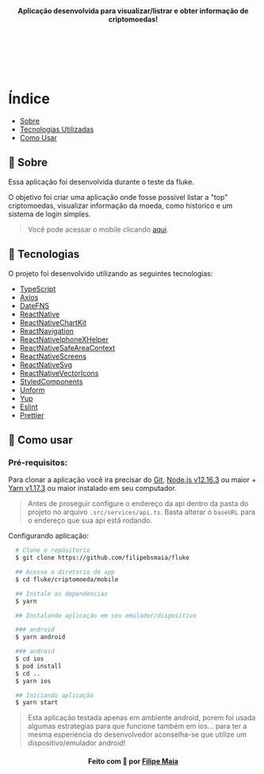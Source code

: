 <div align="center">
  <br/></br>

  <b>
    <p>Aplicação desenvolvida para visualizar/listrar e obter informação de criptomoedas!</p>
  </b>

  <br/>

</div>

</br>

</br></br>

# Índice

- [Sobre](#sobre)
- [Tecnologias Utilizadas](#tecnologias)
- [Como Usar](#como-usar)

<a id="sobre"></a>

## 📖 Sobre

<p>
  Essa aplicação foi desenvolvida durante o teste da fluke.
</p>
<p>
  O objetivo foi criar uma aplicação onde fosse possivel listar a "top" criptomoedas, visualizar informação da moeda, como historico e um sistema de login simples.
</p>

<p>

> Você pode acessar o mobile clicando <a href="https://github.com/filipebsmaia/fluke/tree/master/criptomoeda/mobile">aqui</a>.

</p>

<a id="tecnologias"></a>

## 🚀 Tecnologias

O projeto foi desenvolvido utilizando as seguintes tecnologias:

- [TypeScript](https://www.typescriptlang.org/)
- [Axios](https://github.com/axios/axios)
- [DateFNS](https://date-fns.org/)
- [ReactNative](https://pt-br.reactjs.org/)
- [ReactNativeChartKit](https://github.com/indiespirit/react-native-chart-kit)
- [ReactNavigation](https://reactnavigation.org/)
- [ReactNativeIphoneXHelper](https://github.com/ptelad/react-native-iphone-x-helper)
- [ReactNativeSafeAreaContext](https://github.com/th3rdwave/react-native-safe-area-context)
- [ReactNativeScreens](https://github.com/software-mansion/react-native-screens)
- [ReactNativeSvg](https://github.com/react-native-community/react-native-svg)
- [ReactNativeVectorIcons](https://github.com/oblador/react-native-vector-icons)
- [StyledComponents](https://www.styled-components.com/)
- [Unform](https://unform.dev/)
- [Yup](https://github.com/jquense/yup)
- [Eslint](https://eslint.org/)
- [Prettier](https://prettier.io/)

<a id="como-usar"></a>

## 🔎 Como usar

### **Pré-requisitos:**

Para clonar a aplicação você ira precisar do [Git](https://git-scm.com), [Node.js v12.16.3](https://nodejs.org/) ou maior + [Yarn v1.17.3](https://yarnpkg.com/) ou maior instalado em seu computador.

> Antes de proseguir configure o endereço da api dentro da pasta do projeto no arquivo `.src/services/api.ts`. Basta alterar o `baseURL` para o endereço que sua api está rodando.

Configurando aplicação:

```sh
  # Clone o repósitorio
  $ git clone https://github.com/filipebsmaia/fluke

  ## Acesse o diretorio do app
  $ cd fluke/criptomoeda/mobile

  ## Instale as dependencias
  $ yarn

  ## Instalando aplicação em seu emulador/dispositivo

  ### android
  $ yarn android

  ### android
  $ cd ios
  $ pod install
  $ cd ..
  $ yarn ios

  ## Iniciando aplicação
  $ yarn start

```

> Esta aplicação testada apenas em ambiente android, porem foi usada algumas estrategias para que funcione também em ios... para ter a mesma esperiencia do desenvolvedor aconselha-se que utilize um dispositivo/emulador android!

<div align="center">
<h4>
    Feito com 💜 por <a href="https://www.linkedin.com/in/filipebsmaia/" target="_blank">Filipe Maia</a>
</h4>
</div>
